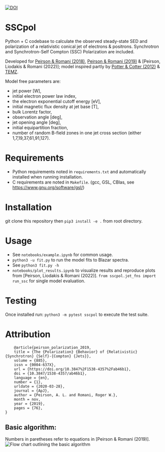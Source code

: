 [![DOI](https://zenodo.org/badge/105955957.svg)](https://zenodo.org/badge/latestdoi/105955957)

# SSCpol
Python + C codebase to calculate the observed steady-state SED and polarization of a relativistic conical jet of electrons & positrons. Synchrotron and Synchrotron-Self Compton (SSC) Polarization are included.

Developed for [Peirson & Romani (2018)](https://iopscience.iop.org/article/10.3847/1538-4357/aad69d/meta), [Peirson & Romani (2019)](https://iopscience.iop.org/article/10.3847/1538-4357/ab46b1/meta) & [Peirson, Liodakis & Romani (2022)]; model inspired partly by  [Potter & Cotter (2012)](https://academic.oup.com/mnras/article/423/1/756/1747479) & [TEMZ](https://www.bu.edu/blazars/temz.html).

Model free parameters are: 
* jet power [W], 
* initial electron power law index, 
* the electron exponential cutoff energy [eV], 
* initial magnetic flux density at jet base [T], 
* bulk Lorentz factor, 
* observation angle [deg], 
* jet opening angle [deg], 
* initial equipartition fraction, 
* number of random B-field zones in one jet cross section (either 1,7,19,37,61,91,127). 

# Requirements
* Python requirements noted in `requirements.txt` and automatically installed when running installation.
* C requirements are noted in `Makefile`. (gcc, GSL, CBlas, see https://www.gnu.org/software/gsl/)

# Installation
git clone this repository then `pip3 install -e .` from root directory.

# Usage
* See `notebooks/example.ipynb` for common usage.
* `python3 -u fit.py` to run the model fits to Blazar spectra. 
* See `python3 fit.py -h`
* `notebooks/plot_results.ipynb` to visualize results and reproduce plots from [Peirson, Liodakis & Romani (2022)].
`from sscpol.jet_fns import run_ssc` for single model evaluation.

# Testing
Once installed run: `python3 -m pytest sscpol` to execute the test suite.

# Attribution
```
    @article{peirson_polarization_2019,
	title = {The {Polarization} {Behavior} of {Relativistic} {Synchrotron} {Self}-{Compton} {Jets}},
	volume = {885},
	issn = {0004-637X},
	url = {https://doi.org/10.3847%2F1538-4357%2Fab46b1},
	doi = {10.3847/1538-4357/ab46b1},
	language = {en},
	number = {1},
	urldate = {2020-03-28},
	journal = {ApJ},
	author = {Peirson, A. L. and Romani, Roger W.},
	month = nov,
	year = {2019},
	pages = {76},
}
```

Basic algorithm:
-----
Numbers in paretheses refer to equations in [Peirson & Romani (2019)].
![Flow chart outlining the basic algorithm](FlowChart.jpg?raw=true "Title")
